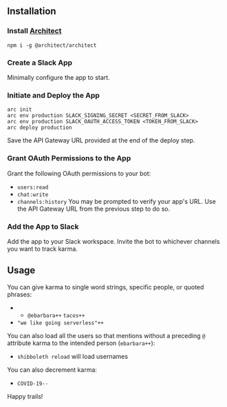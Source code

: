 ## Installation

### Install [Architect](http://arc.codes/)
```
npm i -g @architect/architect
```

### Create a Slack App
Minimally configure the app to start.

### Initiate and Deploy the App
```
arc init
arc env production SLACK_SIGNING_SECRET <SECRET_FROM_SLACK>
arc env production SLACK_OAUTH_ACCESS_TOKEN <TOKEN_FROM_SLACK>
arc deploy production 
```
Save the API Gateway URL provided at the end of the deploy step.

### Grant OAuth Permissions to the App
Grant the following OAuth permissions to your bot:
* `users:read`
* `chat:write`
* `channels:history`
You may be prompted to verify your app's URL. Use the API Gateway URL from the previous step to do so.

### Add the App to Slack
Add the app to your Slack workspace. Invite the bot to whichever channels you want to track karma.

## Usage
You can give karma to single word strings, specific people, or quoted phrases:
* * `@ebarbara++`
`tacos++`
* `"we like going serverless"++`

You can also load all the users so that mentions without a preceding `@` attribute karma to the intended person (`ebarbara++`):
* `shibboleth reload` will load usernames

You can also decrement karma:
* `COVID-19--`

Happy trails!